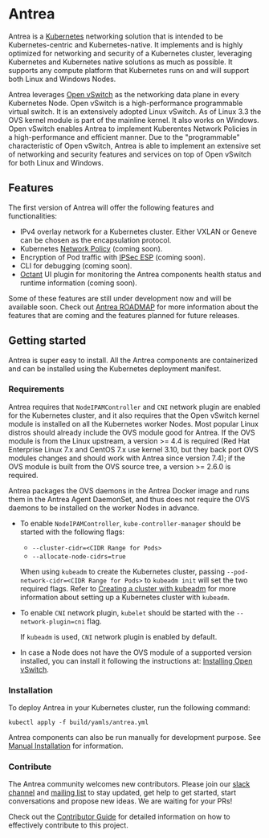 # Antrea

Antrea is a [Kubernetes](https://kubernetes.io) networking solution that is intended to be
Kubernetes-centric and Kubernetes-native. It implements and is highly optimized
for networking and security of a Kubernetes cluster, leveraging Kubernetes and
Kubernetes native solutions as much as possible. It supports any compute
platform that Kubernetes runs on and will support both Linux and Windows Nodes.

Antrea leverages [Open vSwitch](https://www.openvswitch.org/) as the networking data plane in every Kubernetes
Node. Open vSwitch is a high-performance programmable virtual switch. It is an
extensively adopted Linux vSwitch. As of Linux 3.3 the OVS kernel module is part
of the mainline kernel. It also works on Windows. Open vSwitch enables Antrea to
implement Kuberentes Network Policies in a high-performance and efficient
manner. Due to the "programmable" characteristic of Open vSwitch, Antrea is able
to implement an extensive set of networking and security features and services
on top of Open vSwitch for both Linux and Windows.

## Features

The first version of Antrea will offer the following features and
functionalities:

* IPv4 overlay network for a Kubernetes cluster. Either VXLAN or Geneve can
be chosen as the encapsulation protocol.
* Kubernetes [Network Policy](https://kubernetes.io/docs/concepts/services-networking/network-policies) (coming soon).
* Encryption of Pod traffic with [IPSec ESP](https://tools.ietf.org/html/rfc2406) (coming soon).
* CLI for debugging (coming soon).
* [Octant](https://github.com/vmware-tanzu/octant) UI plugin for monitoring the Antrea components health status and runtime
information (coming soon).

Some of these features are still under development now and will be available
soon. Check out [Antrea ROADMAP](ROADMAP.md) for more information about the
features that are coming and the features planned for future releases.

## Getting started

Antrea is super easy to install. All the Antrea components are containerized and can
be installed using the Kubernetes deployment manifest.

### Requirements

Antrea requires that `NodeIPAMController` and `CNI` network plugin are enabled for
the Kubernetes cluster, and it also requires that the Open vSwitch kernel module
is installed on all the Kubernetes worker Nodes. Most popular Linux distros
should already include the OVS module good for Antrea. If the OVS module is from
the Linux upstream, a version >= 4.4 is required (Red Hat Enterprise Linux 7.x
and CentOS 7.x use kernel 3.10, but they back port OVS modules changes and
should work with Antrea since version 7.4); if the OVS module is built from the
OVS source tree, a version >= 2.6.0 is required.

Antrea packages the OVS daemons in the Antrea Docker image and runs them in the
Antrea Agent DaemonSet, and thus does not require the OVS daemons to be
installed on the worker Nodes in advance.

* To enable `NodeIPAMController`, `kube-controller-manager` should be started
with the following flags:
  - `--cluster-cidr=<CIDR Range for Pods>`
  - `--allocate-node-cidrs=true`

  When using `kubeadm` to create the Kubernetes cluster, passing
  `--pod-network-cidr=<CIDR Range for Pods>` to `kubeadm init` will set the two
  required flags. Refer to [Creating a cluster with kubeadm](https://kubernetes.io/docs/setup/production-environment/tools/kubeadm/create-cluster-kubeadm) for more information
  about setting up a Kubernetes cluster with `kubeadm`.

* To enable `CNI` network plugin, `kubelet` should be started with the
`--network-plugin=cni` flag.

  If `kubeadm` is used, `CNI` network plugin is enabled by default.

* In case a Node does not have the OVS module of a supported version installed,
you can install it following the instructions at: [Installing Open vSwitch](https://docs.openvswitch.org/en/latest/intro/install).

### Installation

To deploy Antrea in your Kubernetes cluster, run the following command:
```
kubectl apply -f build/yamls/antrea.yml
```

Antrea components can also be run manually for development purpose. See [Manual Installation](docs/manual-installation.md)
for information.

### Contribute

The Antrea community welcomes new contributors. Please join our [slack channel](https://projectantrea.slack.com/)
and [mailing list](https://groups.google.com/forum/#!forum/antrea-dev) to stay updated, get help to get started, start conversations
and propose new ideas. We are waiting for your PRs!

Check out the [Contributor Guide](CONTRIBUTING.md) for detailed
information on how to effectively contribute to this project.
